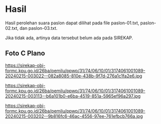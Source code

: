 # Hasil

Hasil perolehan suara paslon dapat dilihat pada file paslon-01.txt, paslon-02.txt, dan paslon-03.txt.

Jika tidak ada, artinya data tersebut belum ada pada SIREKAP.

## Foto C Plano

https://sirekap-obj-formc.kpu.go.id/26ba/pemilu/ppwp/31/74/06/10/01/3174061001089-20240215-003022--082a8085-810e-438b-9f7d-276a1c1fa2e6.jpg

https://sirekap-obj-formc.kpu.go.id/26ba/pemilu/ppwp/31/74/06/10/01/3174061001089-20240215-003113--b6a101b0-e6ba-4519-851a-5965ef96a297.jpg

https://sirekap-obj-formc.kpu.go.id/26ba/pemilu/ppwp/31/74/06/10/01/3174061001089-20240215-003202--9b816fc6-46ac-4556-97ee-761efbcb766a.jpg
